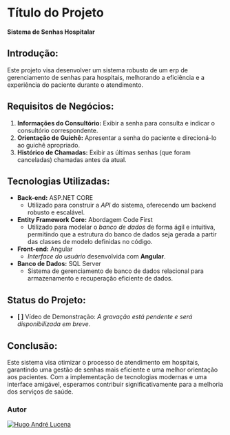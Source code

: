 # Título do Projeto
**Sistema de Senhas Hospitalar**

## Introdução:
Este projeto visa desenvolver um sistema robusto de um erp de gerenciamento de senhas para hospitais, melhorando a eficiência e a experiência do paciente durante o atendimento. 

## Requisitos de Negócios:
1. **Informações do Consultório:** Exibir a senha para consulta e indicar o consultório correspondente.
2. **Orientação de Guichê:** Apresentar a senha do paciente e direcioná-lo ao guichê apropriado.
3. **Histórico de Chamadas:** Exibir as últimas senhas (que foram canceladas) chamadas antes da atual.

## Tecnologias Utilizadas:
- **Back-end:** ASP.NET CORE
  -  Utilizado para construir a *API* do sistema, oferecendo um backend robusto e escalável.
- **Entity Framework Core:** Abordagem Code First
  - Utilizado para modelar o *banco de dados* de forma ágil e intuitiva, permitindo que a estrutura do banco de dados seja gerada a partir das classes de modelo definidas no código.
- **Front-end:** Angular
  - *Interface do usuário* desenvolvida com **Angular**.
- **Banco de Dados:** SQL Server
  - Sistema de gerenciamento de banco de dados relacional para armazenamento e recuperação eficiente de dados.

## Status do Projeto:
- **[ ]** Vídeo de Demonstração: *A gravação está pendente e será disponibilizada em breve*.

## Conclusão:
Este sistema visa otimizar o processo de atendimento em hospitais, garantindo uma gestão de senhas mais eficiente e uma melhor orientação aos pacientes. Com a implementação de tecnologias modernas e uma interface amigável, esperamos contribuir significativamente para a melhoria dos serviços de saúde.

### Autor
[![Hugo André Lucena](https://avatars.githubusercontent.com/u/66370123?v=4)](https://github.com/HugoAndreL)
